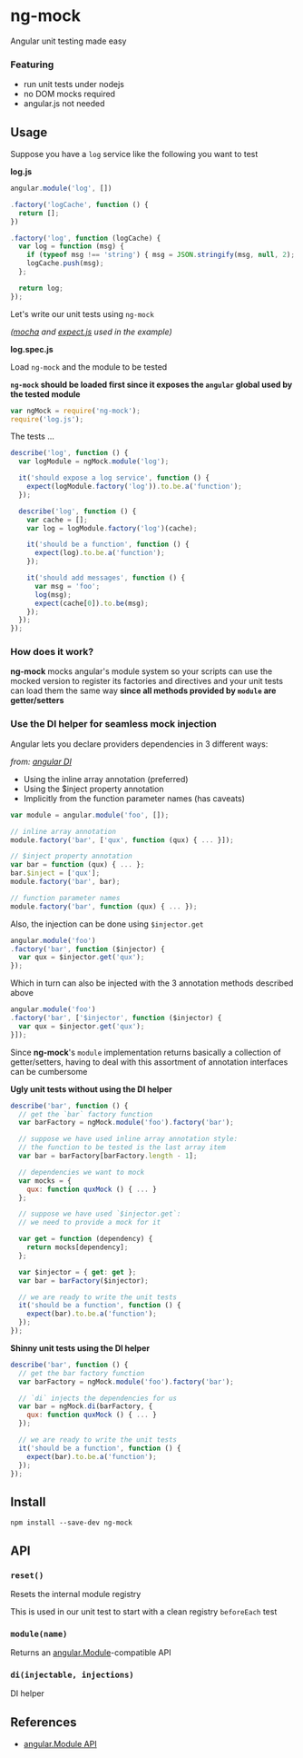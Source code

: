 ng-mock
=======

Angular unit testing made easy

### Featuring

  * run unit tests under nodejs
  * no DOM mocks required
  * angular.js not needed

Usage
-----

Suppose you have a `log` service like the following you want to test

**log.js**

```js
angular.module('log', [])

.factory('logCache', function () {
  return [];
})

.factory('log', function (logCache) {
  var log = function (msg) {
    if (typeof msg !== 'string') { msg = JSON.stringify(msg, null, 2); }
    logCache.push(msg);
  };

  return log;
});
```

Let's write our unit tests using `ng-mock`

_([mocha][2] and [expect.js][3] used in the example)_

**log.spec.js**

Load `ng-mock` and the module to be tested

**`ng-mock` should be loaded first since it exposes the `angular` global
used by the tested module**

```js
var ngMock = require('ng-mock');
require('log.js');
```

The tests ...

```js
describe('log', function () {
  var logModule = ngMock.module('log');

  it('should expose a log service', function () {
    expect(logModule.factory('log')).to.be.a('function');
  });

  describe('log', function () {
    var cache = [];
    var log = logModule.factory('log')(cache);

    it('should be a function', function () {
      expect(log).to.be.a('function');
    });

    it('should add messages', function () {
      var msg = 'foo';
      log(msg);
      expect(cache[0]).to.be(msg);
    });
  });
});
```

### How does it work?

**ng-mock** mocks angular's module system so your scripts can use the mocked
version to register its factories and directives and your unit tests can load
them the same way **since all methods provided by `module` are getter/setters**

### Use the DI helper for seamless mock injection

Angular lets you declare providers dependencies in 3 different ways:

_from: [angular DI](https://docs.angularjs.org/guide/di)_

  * Using the inline array annotation (preferred)
  * Using the $inject property annotation
  * Implicitly from the function parameter names (has caveats)

```js
var module = angular.module('foo', []);

// inline array annotation
module.factory('bar', ['qux', function (qux) { ... }]);

// $inject property annotation
var bar = function (qux) { ... };
bar.$inject = ['qux'];
module.factory('bar', bar);

// function parameter names
module.factory('bar', function (qux) { ... });
```

Also, the injection can be done using `$injector.get`

```js
angular.module('foo')
.factory('bar', function ($injector) {
  var qux = $injector.get('qux');
});
```

Which in turn can also be injected with the 3 annotation methods described above

```js
angular.module('foo')
.factory('bar', ['$injector', function ($injector) {
  var qux = $injector.get('qux');
}]);
```

Since **ng-mock**'s `module` implementation returns basically a collection of
getter/setters, having to deal with this assortment of annotation interfaces can
be cumbersome

**Ugly unit tests without using the DI helper**

```js
describe('bar', function () {
  // get the `bar` factory function
  var barFactory = ngMock.module('foo').factory('bar');

  // suppose we have used inline array annotation style:
  // the function to be tested is the last array item
  var bar = barFactory[barFactory.length - 1];

  // dependencies we want to mock
  var mocks = {
    qux: function quxMock () { ... }
  };

  // suppose we have used `$injector.get`:
  // we need to provide a mock for it

  var get = function (dependency) {
    return mocks[dependency];
  };

  var $injector = { get: get };
  var bar = barFactory($injector);

  // we are ready to write the unit tests
  it('should be a function', function () {
    expect(bar).to.be.a('function');
  });
});
```

**Shinny unit tests using the DI helper**

```js
describe('bar', function () {
  // get the bar factory function
  var barFactory = ngMock.module('foo').factory('bar');

  // `di` injects the dependencies for us
  var bar = ngMock.di(barFactory, {
    qux: function quxMock () { ... }
  });

  // we are ready to write the unit tests
  it('should be a function', function () {
    expect(bar).to.be.a('function');
  });
});
```

Install
-------

    npm install --save-dev ng-mock

API
---

### `reset()`

Resets the internal module registry

This is used in our unit test to start with a clean registry `beforeEach` test

### `module(name)`

Returns an [angular.Module][1]-compatible API

### `di(injectable, injections)`

DI helper

References
----------

  * [angular.Module API][1]

[1]: https://docs.angularjs.org/api/ng/type/angular.Module
[2]: https://mochajs.org/
[3]: https://github.com/Automattic/expect.js
